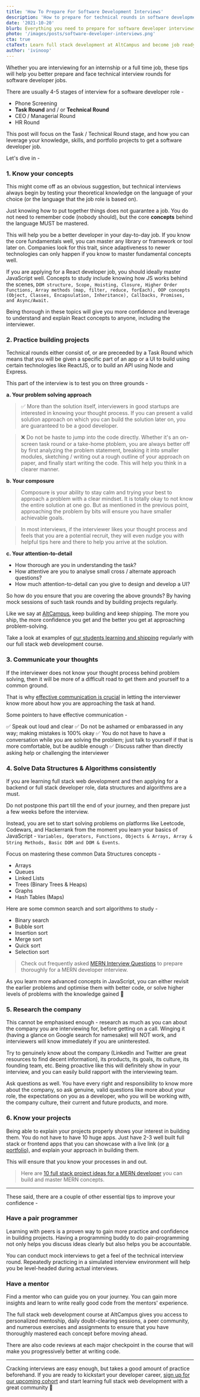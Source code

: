 ```yaml
---
title: 'How To Prepare For Software Development Interviews'
description: 'How to prepare for technical rounds in software development interviews? Read this post to ace your technical interviews.'
date: '2021-10-20'
blurb: Everything you need to prepare for software developer interviews.
photo: '/images/posts/software-developer-interviews.png'
cta: true
ctaText: Learn full stack development at AltCampus and become job ready 🚀
author: 'ivinoop'
---
```


Whether you are interviewing for an internship or a full time job, these tips will help you better prepare and face technical interview rounds for software developer jobs. 

There are usually 4-5 stages of interview for a software developer role -

* Phone Screening
* **Task Round** and / or **Technical Round**
* CEO / Managerial Round
* HR Round

This post will focus on the Task / Technical Round stage, and how you can leverage your knowledge, skills, and portfolio projects to get a software developer job.

Let's dive in -

### 1. Know your concepts

This might come off as an obvious suggestion, but technical interviews always begin by testing your theoretical knowledge on the language of your choice (or the language that the job role is based on). 

Just knowing how to put together things does not guarantee a job. You do not need to remember code (nobody should), but the core **concepts** behind the language MUST be mastered. 

This will help you be a better developer in your day-to-day job. If you know the core fundamentals well, you can master any library or framework or tool later on. Companies look for this trait, since adaptiveness to newer technologies can only happen if you know to master fundamental concepts well. 

If you are applying for a React developer job, you should ideally master JavaScript well. Concepts to study include knowing how JS works behind the scenes, `DOM structure, Scope, Hoisting, Closure, Higher Order Functions, Array methods (map, filter, reduce, forEach), OOP concepts (Object, Classes, Encapsulation, Inheritance), Callbacks, Promises, and Async/Await.` 

Being thorough in these topics will give you more confidence and leverage to understand and explain React concepts to anyone, including the interviewer. 

### 2. Practice building projects

Technical rounds either consist of, or are preceeded by a Task Round which means that you will be given a specific part of an app or a UI to build using certain technologies like ReactJS, or to build an API using Node and Express. 

This part of the interview is to test you on three grounds - 

**a. Your problem solving approach**
    
> ✅ More than the solution itself, interviewers in good startups are interested in knowing your thought process. If you can present a valid solution approach on which you can build the solution later on, you are guaranteed to be a good developer. 

> ❌ Do not be haste to jump into the code directly. Whether it's an on-screen task round or a take-home ptoblem, you are always better off by first analyzing the problem statement, breaking it into smaller modules, sketching / writing out a rough outline of your approach on paper, and finally start writing the code. This will help you think in a clearer manner. 

**b. Your composure** 

> Composure is your ability to stay calm and trying your best to approach a problem with a clear mindset. It is totally okay to not know the entire solution at one go. But as mentioned in the previous point, approaching the problem by bits will ensure you have smaller achievable goals. 

> In most interviews, if the interviewer likes your thought process and feels that you are a potential recruit, they will even nudge you with helpful tips here and there to help you arrive at the solution. 

**c. Your attention-to-detail**

- How thorough are you in understanding the task? 
- How attentive are you to analyse small cross / alternate approach questions?
- How much attention-to-detail can you give to design and develop a UI? 


So how do you ensure that you are covering the above grounds? By having mock sessions of such task rounds and by building projects regularly. 

Like we say at [AltCampus](https://altcampus.school/), keep building and keep shipping. The more you ship, the more confidence you get and the better you get at approaching problem-solving. 

Take a look at examples of [our students learning and shipping](https://altcampus.school/wall-of-love) regularly with our full stack web development course.

### 3. Communicate your thoughts

If the interviewer does not know your thought process behind problem solving, then it will be more of a difficult road to get them and yourself to a common ground. 

That is why [effective communication is crucial](https://altcampus.school/posts/basic-communication-tips-for-beginner-developers) in letting the interviewer know more about how you are approaching the task at hand. 

Some pointers to have effective communication - 

✅ Speak out loud and clear
✅ Do not be ashamed or embarassed in any way; making mistakes is 100% okay
✅ You do not have to have a conversation while you are solving the problem; just talk to yourself if that is more comfortable, but be audible enough
✅ Discuss rather than directly asking help or challenging the interviewer

### 4. Solve Data Structures & Algorithms consistently

If you are learning full stack web development and then applying for a backend or full stack developer role, data structures and algorithms are a must. 

Do not postpone this part till the end of your journey, and then prepare just a few weeks before the interview.

Instead, you are set to start solving problems on platforms like Leetcode, Codewars, and Hackerrank from the moment you learn your basics of JavaScript - `Variables, Operators, Functions, Objects & Arrays, Array & String Methods, Basic DOM and DOM & Events`. 

Focus on mastering these common Data Structures concepts - 

- Arrays
- Queues
- Linked Lists
- Trees (Binary Trees & Heaps)
- Graphs
- Hash Tables (Maps)

Here are some common search and sort algorithms to study -

- Binary search
- Bubble sort
- Insertion sort
- Merge sort
- Quick sort
- Selection sort

> Check out frequently asked [MERN Interview Questions](https://altcampus.school/posts/frequently-asked-MERN-interview-questions) to prepare thoroughly for a MERN developer interview.

As you learn more advanced concepts in JavaScript, you can either revisit the earlier problems and optimise them with better code, or solve higher levels of problems with the knowledge gained 💪

### 5. Research the company

This cannot be emphasised enough - research as much as you can about the company you are interviewing for, before getting on a call. Winging it (having a glance on Google search for namesake) will NOT work, and interviewers will know immediately if you are uninterested. 

Try to genuinely know about the company (LinkedIn and Twitter are great resources to find decent information), its products, its goals, its culture, its founding team, etc. Being proactive like this will definitely show in your interview, and you can easily build rapport with the interviewing team. 

Ask questions as well. You have every right and responsibility to know more about the company, so ask genuine, valid questions like more about your role, the expectations on you as a developer, who you will be working with, the company culture, their current and future products, and more. 

### 6. Know your projects

Being able to explain your projects properly shows your interest in building them. You do not have to have 10 huge apps. Just have 2-3 well built full stack or frontend apps that you can showcase with a live link (or [a portfolio](https://altcampus.school/posts/how-to-build-a-great-portfolio-as-a-beginner-developer)), and explain your approach in building them. 

This will ensure that you know your processes in and out. 

> Here are [10 full stack project ideas for a MERN developer](https://altcampus.school/posts/10-full-stack-beginner-project-ideas-for-learning-MERN-stack) you can build and master MERN concepts. 

---

These said, there are a couple of other essential tips to improve your confidence -

### Have a pair programmer

Learning with peers is a proven way to gain more practice and confidence in building projects. Having a programming buddy to do pair-programming not only helps you discuss ideas clearly but also helps you be accountable. 

You can conduct mock interviews to get a feel of the technical interview round. Repeatedly practicing in a simulated interview environment will help you be level-headed during actual interviews. 

### Have a mentor 

Find a mentor who can guide you on your journey. You can gain more insights and learn to write really good code from the mentors' experience. 

The full stack web development course at AltCampus gives you access to personalized mentoship, daily doubt-clearing sessions, a peer community, and numerous exercises and assignments to ensure that you have thoroughly mastered each concept before moving ahead. 

There are also code reviews at each major checkpoint in the course that will make you progressively better at writing code.


---

Cracking interviews are easy enough, but takes a good amount of practice beforehand. If you are ready to kickstart your developer career, [sign up for our upcoming cohort](https://launchpad.altcampus.school/signup) and start learning full stack web development with a great community 🙂